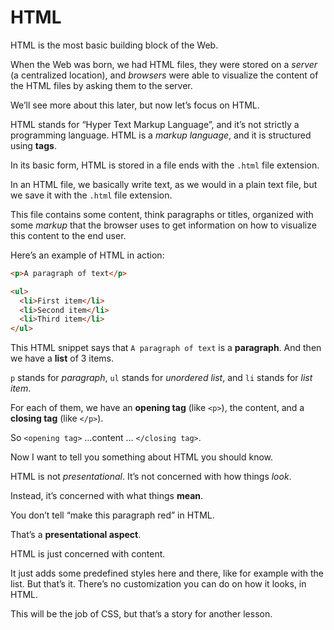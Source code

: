 # HTML

HTML is the most basic building block of the Web.

When the Web was born, we had HTML files, they were stored on a _server_ (a centralized location), and _browsers_ were able to visualize the content of the HTML files by asking them to the server.

We’ll see more about this later, but now let’s focus on HTML.

HTML stands for “Hyper Text Markup Language”, and it’s not strictly a programming language. HTML is a _markup language_, and it is structured using **tags**.

In its basic form, HTML is stored in a file ends with the `.html` file extension.

In an HTML file, we basically write text, as we would in a plain text file, but we save it with the `.html` file extension.

This file contains some content, think paragraphs or titles, organized with some _markup_ that the browser uses to get information on how to visualize this content to the end user.

Here’s an example of HTML in action:

```html
<p>A paragraph of text</p>

<ul>
  <li>First item</li>
  <li>Second item</li>
  <li>Third item</li>
</ul>
```

This HTML snippet says that `A paragraph of text` is a **paragraph**. And then we have a **list** of 3 items.

`p` stands for _paragraph_, `ul` stands for _unordered list_, and `li` stands for _list item_.

For each of them, we have an **opening tag** (like `<p>`), the content, and a **closing tag** (like `</p>`).

So `<opening tag>` …content … `</closing tag>`.

Now I want to tell you something about HTML you should know.

HTML is not _presentational_. It’s not concerned with how things _look_.

Instead, it’s concerned with what things **mean**.

You don’t tell “make this paragraph red” in HTML.

That’s a **presentational aspect**.

HTML is just concerned with content.

It just adds some predefined styles here and there, like for example with the list. But that’s it. There’s no customization you can do on how it looks, in HTML.

This will be the job of CSS, but that’s a story for another lesson.
